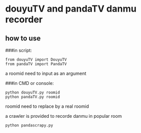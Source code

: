 # douyuTV and pandaTV danmu recorder

## how to use


###in script:
```
from douyuTV import DouyuTV
from pandaTV import PandaTV
```
a roomid need to input as an argument

###in CMD or console:
```
python douyuTV.py roomid
python pandaTV.py roomid
```
roomid need to replace by a real roomid

a crawler is provided to recorde danmu in popular room
```
python pandascrapy.py
```
